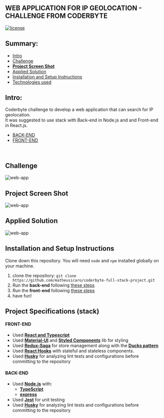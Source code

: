 ## WEB APPLICATION FOR IP GEOLOCATION - CHALLENGE FROM CODERBYTE
[![license](https://img.shields.io/github/license/DAVFoundation/captain-n3m0.svg?style=flat-square)](https://github.com/matheusicaro/coderbyte-full-stack-project/blob/master/LICENSE)

## Summary:

- [Intro](#intro)
- [Challenge](#challenge)
- **[Project Screen Shot](#project-screen-shot)**
- [Applied Solution](#applied-solution)
- [Installation and Setup Instructions](#installation-and-setup-instructions)
- [Technologies used](#project-specifications-stack)



## Intro:

Coderbyte challenge to develop a web application that can search for IP geolocation. <br>
It was suggested to use stack with Back-end in Node.js and and Front-end in React.js.
- [BACK-END](https://github.com/matheusicaro/coderbyte-full-stack-project/tree/master/back-end)
- [FRONT-END](https://github.com/matheusicaro/coderbyte-full-stack-project/tree/master/front-end)

<br>

## Challenge

![web-app](https://github.com/matheusicaro/coderbyte-full-stack-project/blob/master/data/scope-challenge.PNG)

## Project Screen Shot

![web-app](https://github.com/matheusicaro/coderbyte-full-stack-project/blob/master/data/web-app.gif)

## Applied Solution

![web-app](https://github.com/matheusicaro/coderbyte-full-stack-project/blob/master/data/applied-solution.PNG)

## Installation and Setup Instructions

Clone down this repository. You will need `node` and `npm` installed globally on your machine.  

1. clone the repository: `git clone https://github.com/matheusicaro/coderbyte-full-stack-project.git`
2. Run the **back-end** following [these steps](https://github.com/matheusicaro/coderbyte-full-stack-project/tree/master/back-end#installation-and-setup-instructions)
3. Run the **front-end** following [these steps](https://github.com/matheusicaro/coderbyte-full-stack-project/tree/master/front-end#installation-and-setup-instructions)
4. have fun!

## Project Specifications (stack)

#### FRONT-END

- Used **[React and Typescript](https://www.typescriptlang.org/pt/docs/handbook/react.html)**
- Used **[Material-UI](https://material-ui.com/)** and **[Styled Components](https://styled-components.com/)** lib for styling 
- Used **[Redux-Saga](https://redux-saga.js.org/)** for store management along with the **[Ducks pattern](https://github.com/erikras/ducks-modular-redux)**
- Used **[React Hooks](https://reactjs.org/docs/hooks-intro.html)** with stateful and stateless components.
- Used **[Husky](https://typicode.github.io/husky/#/)** for analyzing lint tests and configurations before committing to the repository


#### BACK-END

- Used **[Node.js](https://nodejs.org/en/)** with:
    - **[TypeScript](https://www.typescriptlang.org/)**
    - **[express](https://expressjs.com/)**
- Used **[Jest](https://jestjs.io/)** for unit testing
- Used **[Husky](https://typicode.github.io/husky/#/)** for analyzing lint tests and configurations before committing to the repository
